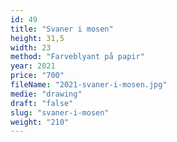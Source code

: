 ```yaml
---
id: 49
title: "Svaner i mosen"
height: 31,5
width: 23
method: "Farveblyant på papir"
year: 2021
price: "700"
fileName: "2021-svaner-i-mosen.jpg"
medie: "drawing"
draft: "false"
slug: "svaner-i-mosen"
weight: "210"
---
```

